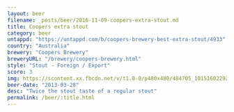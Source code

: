 ```yaml
---
layout: beer
filename: _posts/beer/2016-11-09-coopers-extra-stout.md
title: Coopers extra stout
category: beer
untappd: "https://untappd.com/b/coopers-brewery-best-extra-stout/4933"
country: "Australia"
brewery: "Coopers Brewery"
breweryURL: "/brewery/coopers-brewery.html"
style: "Stout - Foreign / Export"
score: 3
img: https://scontent.xx.fbcdn.net/v/t1.0-0/p480x480/484705_10151602292338745_274952911_n.jpg?_nc_cat=106&_nc_ht=scontent.xx&oh=b9c6e72c54e6d4a043e31a6eb54cd8b2&oe=5D8E0EB3
beer-date: "2013-03-28"
desc: "Twice the stout taste of a regular stout"
permalink: /beer/:title.html
---
```


